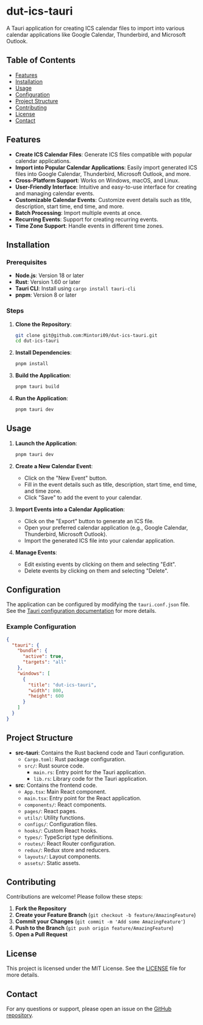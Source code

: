 # dut-ics-tauri

A Tauri application for creating ICS calendar files to import into various calendar applications like Google Calendar, Thunderbird, and Microsoft Outlook.

## Table of Contents
- [Features](#features)
- [Installation](#installation)
- [Usage](#usage)
- [Configuration](#configuration)
- [Project Structure](#project-structure)
- [Contributing](#contributing)
- [License](#license)
- [Contact](#contact)

## Features

- **Create ICS Calendar Files**: Generate ICS files compatible with popular calendar applications.
- **Import into Popular Calendar Applications**: Easily import generated ICS files into Google Calendar, Thunderbird, Microsoft Outlook, and more.
- **Cross-Platform Support**: Works on Windows, macOS, and Linux.
- **User-Friendly Interface**: Intuitive and easy-to-use interface for creating and managing calendar events.
- **Customizable Calendar Events**: Customize event details such as title, description, start time, end time, and more.
- **Batch Processing**: Import multiple events at once.
- **Recurring Events**: Support for creating recurring events.
- **Time Zone Support**: Handle events in different time zones.

## Installation

### Prerequisites

- **Node.js**: Version 18 or later
- **Rust**: Version 1.60 or later
- **Tauri CLI**: Install using `cargo install tauri-cli`
- **pnpm**: Version 8 or later

### Steps

1. **Clone the Repository**:
   ```sh
   git clone git@github.com:Mintori09/dut-ics-tauri.git
   cd dut-ics-tauri
   ```

2. **Install Dependencies**:
   ```sh
   pnpm install
   ```

3. **Build the Application**:
   ```sh
   pnpm tauri build
   ```

4. **Run the Application**:
   ```sh
   pnpm tauri dev
   ```

## Usage

1. **Launch the Application**:
   ```sh
   pnpm tauri dev
   ```

2. **Create a New Calendar Event**:
   - Click on the "New Event" button.
   - Fill in the event details such as title, description, start time, end time, and time zone.
   - Click "Save" to add the event to your calendar.

3. **Import Events into a Calendar Application**:
   - Click on the "Export" button to generate an ICS file.
   - Open your preferred calendar application (e.g., Google Calendar, Thunderbird, Microsoft Outlook).
   - Import the generated ICS file into your calendar application.

4. **Manage Events**:
   - Edit existing events by clicking on them and selecting "Edit".
   - Delete events by clicking on them and selecting "Delete".

## Configuration

The application can be configured by modifying the `tauri.conf.json` file. See the [Tauri configuration documentation](https://tauri.app/v1/guides/configuration/) for more details.

### Example Configuration

```json
{
  "tauri": {
    "bundle": {
      "active": true,
      "targets": "all"
    },
    "windows": [
      {
        "title": "dut-ics-tauri",
        "width": 800,
        "height": 600
      }
    ]
  }
}
```

## Project Structure

- **src-tauri**: Contains the Rust backend code and Tauri configuration.
  - `Cargo.toml`: Rust package configuration.
  - `src/`: Rust source code.
    - `main.rs`: Entry point for the Tauri application.
    - `lib.rs`: Library code for the Tauri application.
- **src**: Contains the frontend code.
  - `App.tsx`: Main React component.
  - `main.tsx`: Entry point for the React application.
  - `components/`: React components.
  - `pages/`: React pages.
  - `utils/`: Utility functions.
  - `configs/`: Configuration files.
  - `hooks/`: Custom React hooks.
  - `types/`: TypeScript type definitions.
  - `routes/`: React Router configuration.
  - `redux/`: Redux store and reducers.
  - `layouts/`: Layout components.
  - `assets/`: Static assets.

## Contributing

Contributions are welcome! Please follow these steps:

1. **Fork the Repository**
2. **Create your Feature Branch** (`git checkout -b feature/AmazingFeature`)
3. **Commit your Changes** (`git commit -m 'Add some AmazingFeature'`)
4. **Push to the Branch** (`git push origin feature/AmazingFeature`)
5. **Open a Pull Request**

## License

This project is licensed under the MIT License. See the [LICENSE](LICENSE) file for more details.

## Contact

For any questions or support, please open an issue on the [GitHub repository](https://github.com/Mintori09/dut-ics-tauri).
